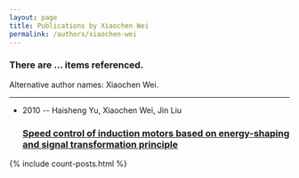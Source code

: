 ```yaml
---
layout: page
title: Publications by Xiaochen Wei
permalink: /authors/xiaochen-wei
---
```


<h3 id="number-posts">There are ... items referenced.</h3>
<p id='info-authors'>Alternative author names: Xiaochen Wei.</p>
<hr />
<ul class="post-list">
<li><span class='post-meta'>2010 -- Haisheng Yu, Xiaochen Wei, Jin Liu</span><h3><a class='post-link' href="{{ site.baseurl }}/speed-control-of-induction-motors-based-on-energy-shaping-and-signal-transformation-principle">Speed control of induction motors based on energy-shaping and signal transformation principle</a></h3></li>

</ul>
{% include count-posts.html %}
